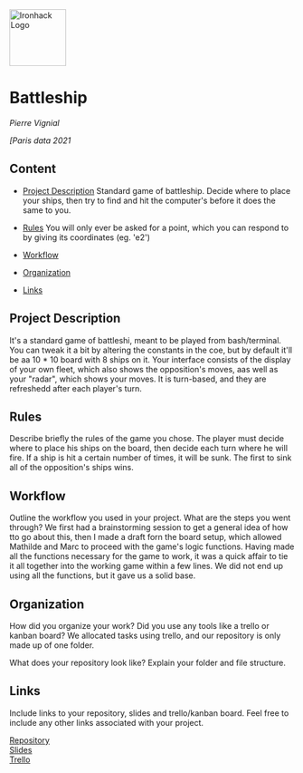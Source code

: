 <img src="https://bit.ly/2VnXWr2" alt="Ironhack Logo" width="100"/>

# Battleship
*Pierre Vignial*

*[Paris data 2021*

## Content
- [Project Description](#project-description)
    Standard game of battleship. Decide where to place your ships, then try to find and hit the computer's before it does the same to you. 
- [Rules](#rules)
You will only ever be asked for a point, which you can respond to by giving its coordinates (eg. 'e2')
- [Workflow](#workflow)

- [Organization](#organization)

- [Links](#links)

## Project Description
It's a standard game of battleshi, meant to be played from bash/terminal. You can tweak it a bit by altering the constants in the coe, but by default it'll be aa 10 * 10 board with 8 ships on it. Your interface consists of the display of your own fleet, which also shows the opposition's moves, aas well as your "radar", which shows your moves. It is turn-based, and they are refreshedd after each player's turn.

## Rules
Describe briefly the rules of the game you chose. 
The player must decide where to place his ships on the board, then decide each turn where he will fire. If a ship is hit a certain number of times, it will be sunk. The first to sink all of the opposition's ships wins.

## Workflow
Outline the workflow you used in your project. What are the steps you went through?
We first had a brainstorming session to get a general idea of how tto go about this, then I made a draft forn the board setup, which allowed Mathilde and Marc to proceed with the game's logic functions. Having made all the functions necessary for the game to work, it was a quick affair to tie it all together into the working game within a few lines.
We did not end up using all the functions, but it gave us a solid base.

## Organization
How did you organize your work? Did you use any tools like a trello or kanban board?
We allocated tasks using trello, and our repository is only made up of one folder.

What does your repository look like? Explain your folder and file structure.

## Links

Include links to your repository, slides and trello/kanban board. Feel free to include any other links associated with your project. 

[Repository](https://github.com/anceaumath/battleship_project)  
[Slides](https://slides.com/)  
[Trello](https://trello.com/en)  
